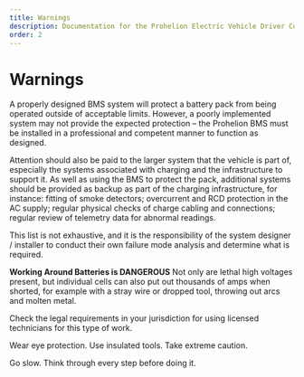 ```yaml
---
title: Warnings
description: Documentation for the Prohelion Electric Vehicle Driver Controls
order: 2
---
```


# Warnings

A properly designed BMS system will protect a battery pack from being operated outside of acceptable limits.  However, a poorly implemented system may not provide the expected protection – the Prohelion BMS must be installed in a professional and competent manner to function as designed. 

Attention should also be paid to the larger system that the vehicle is part of, especially the systems associated with charging and the infrastructure to support it.  As well as using the BMS to protect the pack, additional systems should be provided as backup as part of the charging infrastructure, for instance: fitting of smoke detectors; overcurrent and RCD protection in the AC supply; regular physical checks of charge cabling and connections; regular review of telemetry data for abnormal readings.   

This list is not exhaustive, and it is the responsibility of the system designer / installer to conduct their own failure mode analysis and determine what is required. 

<div class="callout callout--danger">
    <p><strong>Working Around Batteries is DANGEROUS</strong> 
    Not only are lethal high voltages present, but individual cells can also put out thousands of amps when shorted, for example with a stray wire or dropped tool, throwing out arcs and molten metal. 

Check the legal requirements in your jurisdiction for using licensed technicians for this type of work.  <p> 

<p>Wear eye protection.  Use insulated tools.  Take extreme caution.

Go slow.  Think through every step before doing it. 
    </p>